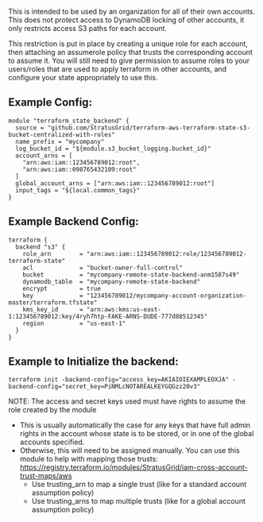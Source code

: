 This is intended to be used by an organization for all of their own accounts. This does not protect access to DynamoDB locking of other accounts, it only restricts access S3 paths for each account.

This restriction is put in place by creating a unique role for each account, then attaching an assumerole policy that trusts the corresponding account to assume it. You will still need to give permission to assume roles to your users/roles that are used to apply terraform in other accounts, and configure your state appropriately to use this.

## Example Config:
```
module "terraform_state_backend" {
  source = "github.com/StratusGrid/terraform-aws-terraform-state-s3-bucket-centralized-with-roles"
  name_prefix = "mycompany"
  log_bucket_id = "${module.s3_bucket_logging.bucket_id}"
  account_arns = [
    "arn:aws:iam::123456789012:root",
    "arn:aws:iam::098765432109:root"
  ]
  global_account_arns = ["arn:aws:iam::123456789012:root"]
  input_tags = "${local.common_tags}"
}
```

## Example Backend Config:
```
terraform {
  backend "s3" {
    role_arn        = "arn:aws:iam::123456789012:role/123456789012-terraform-state"
    acl             = "bucket-owner-full-control"
    bucket          = "mycompany-remote-state-backend-anm1587s49"
    dynamodb_table  = "mycompany-remote-state-backend"
    encrypt         = true
    key             = "123456789012/mycompany-account-organization-master/terraform.tfstate"
    kms_key_id      = "arn:aws:kms:us-east-1:123456789012:key/4ryh7htp-FAKE-ARNS-DUDE-777d88512345"
    region          = "us-east-1"
  }
}

```

## Example to Initialize the backend:
```
terraform init -backend-config="access_key=AKIAIOIEXAMPLEOXJA" -backend-config="secret_key=PiNMLcNOTAREALKEYGQGzz20v3"
```
NOTE: The access and secret keys used must have rights to assume the role created by the module
- This is usually automatically the case for any keys that have full admin rights in the account whose state is to be stored, or in one of the global accounts specified.
- Otherwise, this will need to be assigned manually. You can use this module to help with mapping those trusts: https://registry.terraform.io/modules/StratusGrid/iam-cross-account-trust-maps/aws
  - Use trusting_arn to map a single trust (like for a standard account assumption policy)
  - Use trusting_arns to map multiple trusts (like for a global account assumption policy)
